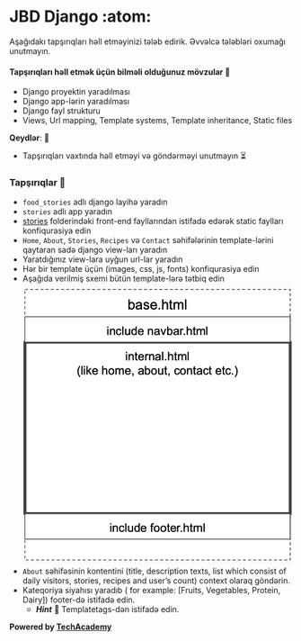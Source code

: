 # JBD Django :atom:

Aşağıdakı tapşırıqları həll etməyinizi tələb edirik. Əvvəlcə tələbləri oxumağı unutmayın.
#### Tapşırıqları həll etmək üçün bilməli olduğunuz mövzular :brain:

* Django proyektin yaradılması
* Django app-lərin yaradılması
* Django fayl strukturu
* Views, Url mapping, Template systems, Template inheritance, Static files

**Qeydlər**: :pushpin:
* Tapşırıqları vaxtında həll etməyi və göndərməyi unutmayın :hourglass_flowing_sand:
### Tapşırıqlar :dart:

* `food_stories` adlı django layihə yaradın
* `stories` adlı app yaradın
* [stories](./stories) folderindəki front-end fayllarından istifadə edərək static faylları konfiqurasiya edin
* `Home`, `About`, `Stories`, `Recipes` və `Contact` səhifələrinin template-lərini qaytaran sadə django view-ları yaradın
* Yaratdığınız view-lara uyğun url-lar yaradın
* Hər bir template üçün (images, css, js, fonts) konfiqurasiya edin
* Aşağıda verilmiş sxemi bütün template-lərə tətbiq edin ![scheme](./scheme.png)
* `About` səhifəsinin kontentini (title, description texts, list which consist of daily visitors, stories, recipes and user’s count) context olaraq göndərin.
* Kateqoriya siyahısı yaradıb ( for example: [Fruits, Vegetables, Protein, Dairy]) footer-də istifadə edin. 
    - ***Hint*** :lollipop:  Templatetags-dən istifadə edin.

**Powered by [TechAcademy](https://www.tech.edu.az/)**
